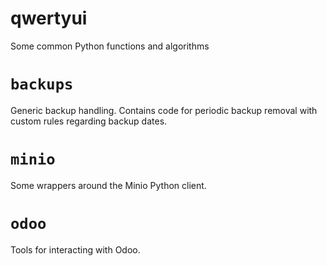 # qwertyui
Some common Python functions and algorithms

# `backups`
Generic backup handling. Contains code for periodic backup removal with custom
rules regarding backup dates.

# `minio`
Some wrappers around the Minio Python client.

# `odoo`
Tools for interacting with Odoo.
